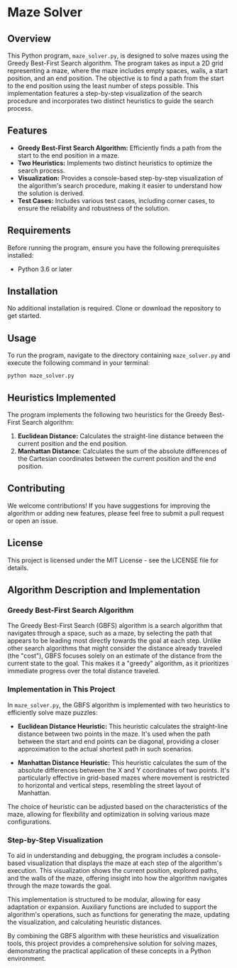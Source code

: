 # Maze Solver

## Overview

This Python program, `maze_solver.py`, is designed to solve mazes using the Greedy Best-First Search algorithm. The program takes as input a 2D grid representing a maze, where the maze includes empty spaces, walls, a start position, and an end position. The objective is to find a path from the start to the end position using the least number of steps possible. This implementation features a step-by-step visualization of the search procedure and incorporates two distinct heuristics to guide the search process.

## Features

- **Greedy Best-First Search Algorithm:** Efficiently finds a path from the start to the end position in a maze.
- **Two Heuristics:** Implements two distinct heuristics to optimize the search process.
- **Visualization:** Provides a console-based step-by-step visualization of the algorithm's search procedure, making it easier to understand how the solution is derived.
- **Test Cases:** Includes various test cases, including corner cases, to ensure the reliability and robustness of the solution.

## Requirements

Before running the program, ensure you have the following prerequisites installed:
- Python 3.6 or later

## Installation

No additional installation is required. Clone or download the repository to get started.

## Usage

To run the program, navigate to the directory containing `maze_solver.py` and execute the following command in your terminal:

```
python maze_solver.py
```

## Heuristics Implemented

The program implements the following two heuristics for the Greedy Best-First Search algorithm:

1. **Euclidean Distance:** Calculates the straight-line distance between the current position and the end position.
2. **Manhattan Distance:** Calculates the sum of the absolute differences of the Cartesian coordinates between the current position and the end position.

## Contributing

We welcome contributions! If you have suggestions for improving the algorithm or adding new features, please feel free to submit a pull request or open an issue.

## License

This project is licensed under the MIT License - see the LICENSE file for details.

## Algorithm Description and Implementation

### Greedy Best-First Search Algorithm

The Greedy Best-First Search (GBFS) algorithm is a search algorithm that navigates through a space, such as a maze, by selecting the path that appears to be leading most directly towards the goal at each step. Unlike other search algorithms that might consider the distance already traveled (the "cost"), GBFS focuses solely on an estimate of the distance from the current state to the goal. This makes it a "greedy" algorithm, as it prioritizes immediate progress over the total distance traveled.

### Implementation in This Project

In `maze_solver.py`, the GBFS algorithm is implemented with two heuristics to efficiently solve maze puzzles:

- **Euclidean Distance Heuristic:** This heuristic calculates the straight-line distance between two points in the maze. It's used when the path between the start and end points can be diagonal, providing a closer approximation to the actual shortest path in such scenarios.

- **Manhattan Distance Heuristic:** This heuristic calculates the sum of the absolute differences between the X and Y coordinates of two points. It's particularly effective in grid-based mazes where movement is restricted to horizontal and vertical steps, resembling the street layout of Manhattan.

The choice of heuristic can be adjusted based on the characteristics of the maze, allowing for flexibility and optimization in solving various maze configurations.

### Step-by-Step Visualization

To aid in understanding and debugging, the program includes a console-based visualization that displays the maze at each step of the algorithm's execution. This visualization shows the current position, explored paths, and the walls of the maze, offering insight into how the algorithm navigates through the maze towards the goal.

This implementation is structured to be modular, allowing for easy adaptation or expansion. Auxiliary functions are included to support the algorithm's operations, such as functions for generating the maze, updating the visualization, and calculating heuristic distances.

By combining the GBFS algorithm with these heuristics and visualization tools, this project provides a comprehensive solution for solving mazes, demonstrating the practical application of these concepts in a Python environment.
